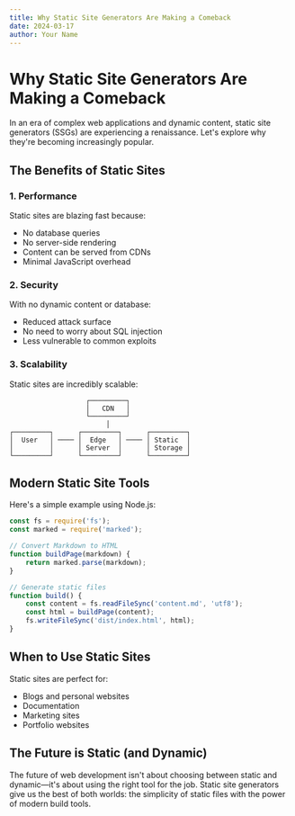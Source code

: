 ```yaml
---
title: Why Static Site Generators Are Making a Comeback
date: 2024-03-17
author: Your Name
---
```


# Why Static Site Generators Are Making a Comeback

In an era of complex web applications and dynamic content, static site generators (SSGs) are experiencing a renaissance. Let's explore why they're becoming increasingly popular.

## The Benefits of Static Sites

### 1. Performance
Static sites are blazing fast because:
- No database queries
- No server-side rendering
- Content can be served from CDNs
- Minimal JavaScript overhead

### 2. Security
With no dynamic content or database:
- Reduced attack surface
- No need to worry about SQL injection
- Less vulnerable to common exploits

### 3. Scalability
Static sites are incredibly scalable:
```text
                   ┌─────────┐
                   │   CDN   │
                   └─────────┘
                        │
┌─────────┐      ┌─────────┐      ┌─────────┐
│  User   │ ──── │  Edge   │ ──── │ Static  │
│         │      │ Server  │      │ Storage │
└─────────┘      └─────────┘      └─────────┘
```

## Modern Static Site Tools

Here's a simple example using Node.js:

```javascript
const fs = require('fs');
const marked = require('marked');

// Convert Markdown to HTML
function buildPage(markdown) {
    return marked.parse(markdown);
}

// Generate static files
function build() {
    const content = fs.readFileSync('content.md', 'utf8');
    const html = buildPage(content);
    fs.writeFileSync('dist/index.html', html);
}
```

## When to Use Static Sites

Static sites are perfect for:
- Blogs and personal websites
- Documentation
- Marketing sites
- Portfolio websites

## The Future is Static (and Dynamic)

The future of web development isn't about choosing between static and dynamic—it's about using the right tool for the job. Static site generators give us the best of both worlds: the simplicity of static files with the power of modern build tools. 